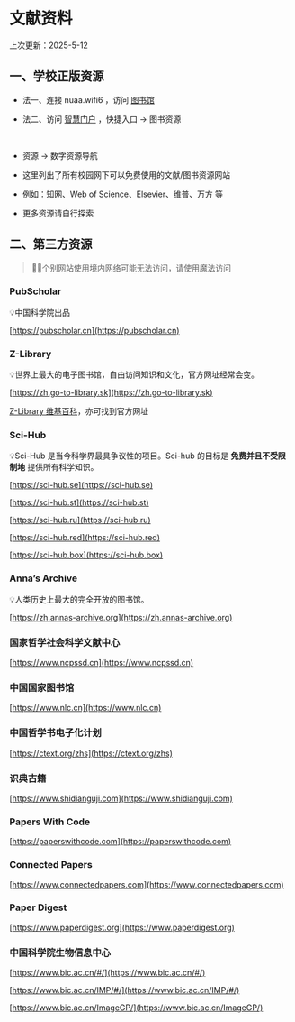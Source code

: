 # 文献资料
上次更新：2025-5-12
## 一、学校正版资源
- 法一、连接 nuaa.wifi6 ，访问 [图书馆](https://lib.nuaa.edu.cn)

- 法二、访问 [智慧门户](https://i.nuaa.edu.cn) ，快捷入口 → 图书资源

</br>

- 资源 → 数字资源导航

- 这里列出了所有校园网下可以免费使用的文献/图书资源网站

- 例如：知网、Web of Science、Elsevier、维普、万方 等

- 更多资源请自行探索

## 二、第三方资源

> 👨‍💻个别网站使用境内网络可能无法访问，请使用魔法访问

### PubScholar

💡中国科学院出品

[https://pubscholar.cn](https://pubscholar.cn)

### Z-Library

💡世界上最大的电子图书馆，自由访问知识和文化，官方网址经常会变。

[https://zh.go-to-library.sk](https://zh.go-to-library.sk)

[Z-Library 维基百科](https://en.wikipedia.org/wiki/Z-Library)，亦可找到官方网址

### Sci-Hub

💡Sci-Hub 是当今科学界最具争议性的项目。Sci-hub 的目标是 **免费并且不受限制地** 提供所有科学知识。

[https://sci-hub.se](https://sci-hub.se)

[https://sci-hub.st](https://sci-hub.st)

[https://sci-hub.ru](https://sci-hub.ru)

[https://sci-hub.red](https://sci-hub.red)

[https://sci-hub.box](https://sci-hub.box)

### Anna’s Archive

💡人类历史上最大的完全开放的图书馆。

[https://zh.annas-archive.org](https://zh.annas-archive.org)

### 国家哲学社会科学文献中心

[https://www.ncpssd.cn](https://www.ncpssd.cn)

### 中国国家图书馆

[https://www.nlc.cn](https://www.nlc.cn)

### 中国哲学书电子化计划

[https://ctext.org/zhs](https://ctext.org/zhs)

### 识典古籍

[https://www.shidianguji.com](https://www.shidianguji.com)

### Papers With Code

[https://paperswithcode.com](https://paperswithcode.com)

### Connected Papers

[https://www.connectedpapers.com](https://www.connectedpapers.com)

### Paper Digest

[https://www.paperdigest.org](https://www.paperdigest.org)

### 中国科学院生物信息中心

[https://www.bic.ac.cn/#/](https://www.bic.ac.cn/#/)

[https://www.bic.ac.cn/IMP/#/](https://www.bic.ac.cn/IMP/#/)

[https://www.bic.ac.cn/ImageGP/](https://www.bic.ac.cn/ImageGP/)